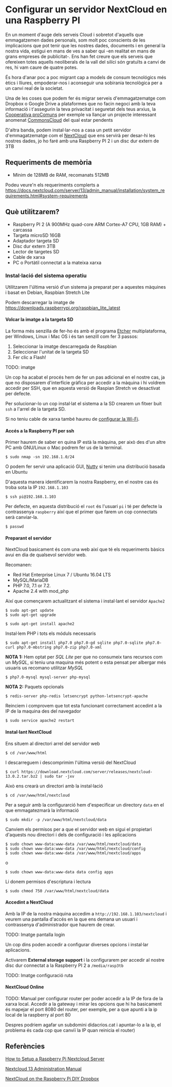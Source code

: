# Configurar un servidor NextCloud en una Raspberry PI

En un moment d'auge dels serveis Cloud i sobretot d'aquells que emmagatzemen dades personals, som molt poc conscients de les implicacions que pot tenir que les nostres dades, documents i en general la nostra vida, estigui en mans de ves a saber qui -en realitat en mans de grans empreses de publicitat-. Ens han fet creure que els serveis que ofereixen totes aquells neoliberals de la vall del silíci són gratuïts a canvi de res, hi vam caure de quatre potes.

És hora d'anar poc a poc migrant cap a models de consum tecnológics més ètics i lliures, empoderar-nos i aconseguir una sobirania tecnològica per a un canvi real de la societat.

Una de les coses que podem fer és migrar serveis d'emmagatzematge com Dropbox o Google Drive a plataformes que no facin negoci amb la teva informació i t'assegurin la teva privacitat i seguretat dels teus arxius, la [Cooperativa proComuns](https://twitter.com/femprocomuns) per exemple va llançar un projecte interessant anomenat [CommonsCloud](https://en.goteo.org/project/commonscloud) del qual estar pendents

D'altra banda, podem instal·lar-nos a casa un petit servidor d'emmagatzematge com el [NextCloud](https://nextcloud.com) que ens servirà per desar-hi les nostres dades, jo ho faré amb una Raspberry PI 2 i un disc dur extern de 3TB

## Requeriments de memòria

* Mínim de 128MB de RAM, recomanats 512MB

Podeu veure'n els requeriments complerts a https://docs.nextcloud.com/server/13/admin_manual/installation/system_requirements.html#system-requirements

## Què utilitzarem?

* Raspberry PI 2 (A 900MHz quad-core ARM Cortex-A7 CPU, 1GB RAM) + carcassa
* Targeta microSD 16GB
* Adaptador targeta SD
* Disc dur extern 3TB
* Lector de targetes SD
* Cable de xarxa
* PC o Portàtil connectat a la mateixa xarxa


### Instal·lació del sistema operatiu

Utilitzarem l'última versió d'un sistema ja preparat per a aquestes màquines i basat en Debian, Raspbian Stretch Lite

Podem descarregar la imatge de https://downloads.raspberrypi.org/raspbian_lite_latest

#### Volcar la imatge a la targeta SD

La forma més senzilla de fer-ho és amb el programa [Etcher](https://etcher.io/) multiplataforma, per Windows, Linux i Mac OS i és tan senzill com fer 3 passos:

1. Seleccionar la imatge descarregada de Raspbian
2. Seleccionar l'unitat de la targeta SD
3. Fer clic a Flash!

TODO: imatge

Un cop ha acabat el procés hem de fer un pas adicional en el nostre cas, ja que no disposarem d'interfície gràfica per accedir a la màquina i hi voldrem accedir per SSH, que en aquesta versió de Raspian Stretch ve desactivat per defecte.

Per solucionar-lo un cop instal·lat el sistema a la SD crearem un fitxer buit ``ssh`` a l'arrel de la targeta SD.

Si no teniu cable de xarxa també haureu de [configurar la Wi-Fi](https://www.raspberrypi.org/forums/viewtopic.php?t=191252).

#### Accés a la Raspberry PI per ssh

Primer haurem de saber en quina IP està la màquina, per això des d'un altre PC amb GNU/Linux o Mac podrem fer us de la terminal.

```shell
$ sudo nmap -sn 192.168.1.0/24
```

O podem fer servir una aplicació GUI, [Nutty](https://itsfoss.com/nutty-network-monitoring-tool/) si tenim una distribució basada en Ubuntu

D'aquesta manera identificarem la nostra Raspberry, en el nostre cas és troba sota la IP ``192.168.1.103``

```shell
$ ssh pi@192.168.1.103
```

Per defecte, en aquesta distribució el ``root`` és l'usuari ``pi`` i té per defecte la contrassenya ``raspberry`` així que el primer que farem un cop connectats serà canviar-la.

```shell
$ passwd
```

#### Preparant el servidor

NextCloud basicament és com una web així que té els requeriments bàsics avui en dia de qualsevol servidor web.

Recomanen:

* Red Hat Enterprise Linux 7 / Ubuntu 16.04 LTS
* MySQL/MariaDB
* PHP 7.0, 7.1 or 7.2.
* Apache 2.4 with mod_php

Així que començarem actualitzant el sistema i instal·lant el servidor ``Apache2``

```shell
$ sudo apt-get update
$ sudo apt-get upgrade
```

```shell
$ sudo apt-get install apache2
```

Instal·lem PHP i tots els móduls necessaris

```shell
$ sudo apt-get install php7.0 php7.0-gd sqlite php7.0-sqlite php7.0-curl php7.0-mbstring php7.0-zip php7.0-xml
```

**NOTA 1:** Hem optat per _SQL Lite_ per que no consumeix tans recursos com un _MySQL_, si teniu una maquina més potent o esta pensat per albergar més usuaris us recomano utilitzar _MySQL_

```shell
$ php7.0-mysql mysql-server php-mysql
```

**NOTA 2:** Paquets opcionals

```shell
$ redis-server php-redis letsencrypt python-letsencrypt-apache
```

Reinciem i comprovem que tot esta funcionant correctament accedint a la IP de la maquina des del navegador

```shell
$ sudo service apache2 restart
```

#### Instal·lant NextCloud

Ens situem al directori arrel del servidor web

```shell
$ cd /var/www/html
```
I descarreguem i descomprimim l'última versió del NextCloud

```shell
$ curl https://download.nextcloud.com/server/releases/nextcloud-13.0.2.tar.bz2 | sudo tar -jxv
```

Això ens crearà un directori amb la instal·lació

```shell
$ cd /var/www/html/nextcloud
```

Per a seguir amb la configurarció hem d'especificar un directory ``data`` en el que emmagatezmarà la informació

```shell
$ sudo mkdir -p /var/www/html/nextcloud/data
```

Canviem els permisos per a que el servidor web en sigui el propietari d'aquests nou directori i dels de configuració i les aplicacions

```shell
$ sudo chown www-data:www-data /var/www/html/nextcloud/data
$ sudo chown www-data:www-data /var/www/html/nextcloud/config
$ sudo chown www-data:www-data /var/www/html/nextcloud/apps
```
o

```shell
$ sudo chown www-data:www-data data config apps
```

Li donem permisos d'escriptura i lectura

```shell
$ sudo chmod 750 /var/www/html/nextcloud/data
```

#### Accedint a NextCloud

Amb la IP de la nostra màquina accedim a ``http://192.168.1.103/nextcloud`` i veurem una pantalla d'accés en la que ens demana un usuari i contrassenya d'administrador que haurem de crear.

TODO: Imatge pantalla login

Un cop dins poden accedir a configurar diverses opcions i instal·lar aplicacions.

Activarem **External storage support** i la configurarem per accedir al nostre disc dur connectat a la Raspberry PI 2 a ``/media/rasp3tb``


TODO: Imatge configuració ruta


#### NextCloud Online

TODO: Manual per configurar router per poder accedir a la IP de fora de la xarxa local. Accedir a la gateway i mirar les opcions que hi ha
basicament és mapejar el port 8080 del router, per exemple, per a que apunti a la ip local de la raspberry al port 80

Despres podriem agafar un subdomini didacrios.cat i apuntar-lo a la ip, el problema és cada cop que canviï la IP quan reinicia el router)


## Referències

[How to Setup a Raspberry Pi Nextcloud Server](https://pimylifeup.com/raspberry-pi-nextcloud-server/)

[Nextcloud 13 Administration Manual](https://docs.nextcloud.com/server/13/admin_manual/contents.html)

[NextCloud on the Raspberry Pi DIY Dropbox](http://www.instructables.com/id/NextCloud-on-the-Raspberry-Pi-DIY-Dropbox/)